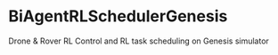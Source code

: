 # BiAgentRLSchedulerGenesis
Drone &amp; Rover RL Control and RL task scheduling on Genesis simulator
